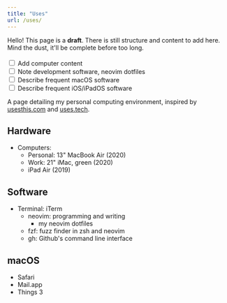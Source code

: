```yaml
---
title: "Uses"
url: /uses/
---
```


<div class="notice notice--draft">
  <div>
    Hello! This page is a <strong>draft</strong>. There is still structure and content to add here. Mind the dust, it'll be complete before too long.
    <br><br>
    <div class="todo-list">
      <div class="todo">
        <input type="checkbox" onclick="return false;">
        <label>Add computer content</label>
      </div>
      <div class="todo">
        <input type="checkbox" onclick="return false;">
        <label>Note development software, neovim dotfiles</label>
      </div>
      <div class="todo">
        <input type="checkbox" onclick="return false;">
        <label>Describe frequent macOS software</label>
      </div>
      <div class="todo">
        <input type="checkbox" onclick="return false;">
        <label>Describe frequent iOS/iPadOS software</label>
      </div>
    </div>
  </div>
</div>

A page detailing my personal computing environment, inspired by [usesthis.com](https://usesthis.com/) and [uses.tech](https://uses.tech/).

## Hardware

- Computers: 
    - Personal: 13" MacBook Air (2020) 
    - Work: 21" iMac, green (2020)
    - iPad Air (2019)

## Software

- Terminal: iTerm 
    - neovim: programming and writing 
        - my neovim dotfiles 
    - fzf: fuzz finder in zsh and neovim 
    - gh: Github's command line interface 

## macOS 

- Safari
- Mail.app 
- Things 3